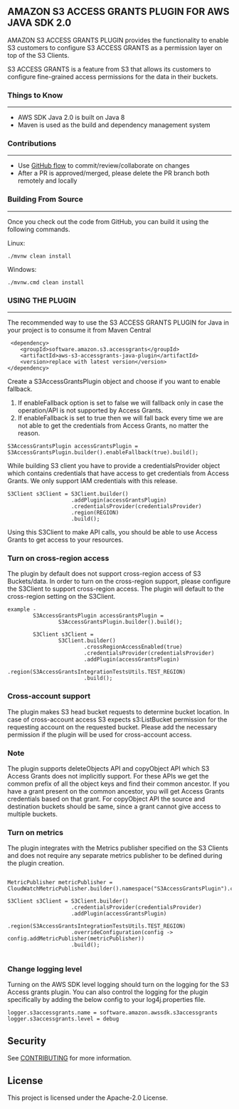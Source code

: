 ## AMAZON S3 ACCESS GRANTS PLUGIN FOR AWS JAVA SDK 2.0

AMAZON S3 ACCESS GRANTS PLUGIN provides the functionality to enable S3 customers to configure S3 ACCESS GRANTS as a permission layer on top of the S3 Clients.

S3 ACCESS GRANTS is a feature from S3 that allows its customers to configure fine-grained access permissions for the data in their buckets.

### Things to Know

---

* AWS SDK Java 2.0 is built on Java 8
* Maven is used as the build and dependency management system

### Contributions

---
* Use [GitHub flow](https://docs.github.com/en/get-started/quickstart/github-flow) to commit/review/collaborate on changes
* After a PR is approved/merged, please delete the PR branch both remotely and locally

### Building From Source

---
Once you check out the code from GitHub, you can build it using the following commands.

Linux:

```./mvnw clean install```

Windows:

```./mvnw.cmd clean install```
### USING THE PLUGIN

---

The recommended way to use the S3 ACCESS GRANTS PLUGIN for Java in your project is to consume it from Maven Central


```
 <dependency>
    <groupId>software.amazon.s3.accessgrants</groupId>
    <artifactId>aws-s3-accessgrants-java-plugin</artifactId>
    <version>replace with latest version</version>
</dependency>
```

Create a S3AccessGrantsPlugin object and choose if you want to enable fallback.
1.  If enableFallback option is set to false we will fallback only in case the operation/API is not supported by Access Grants.
2.  If enableFallback is set to true then we will fall back every time we are not able to get the credentials from Access Grants, no matter the reason.

```
S3AccessGrantsPlugin accessGrantsPlugin = S3AccessGrantsPlugin.builder().enableFallback(true).build();
```

While building S3 client you have to provide a credentialsProvider object which contains credentials that have access to get credentials from Access Grants.
We only support IAM credentials with this release.

````
S3Client s3Client = S3Client.builder()
                    .addPlugin(accessGrantsPlugin)
                    .credentialsProvider(credentialsProvider)
                    .region(REGION)
                    .build();
````

Using this S3Client to make API calls, you should be able to use Access Grants to get access to your resources.

### Turn on cross-region access

The plugin by default does not support cross-region access of S3 Buckets/data. 
In order to turn on the cross-region support, please configure the S3Client to support cross-region access. The plugin will default to the cross-region setting on the S3Client.

```
example - 
        S3AccessGrantsPlugin accessGrantsPlugin =
                S3AccessGrantsPlugin.builder().build();
                
        S3Client s3Client =
                S3Client.builder()
                        .crossRegionAccessEnabled(true)
                        .credentialsProvider(credentialsProvider)
                        .addPlugin(accessGrantsPlugin)
                        .region(S3AccessGrantsIntegrationTestsUtils.TEST_REGION)
                        .build();
```

### Cross-account support

The plugin makes S3 head bucket requests to determine bucket location. 
In case of cross-account access S3 expects s3:ListBucket permission for the requesting account on the requested bucket. Please add the necessary permission if the plugin will be used for cross-account access.

### Note
The plugin supports deleteObjects API and copyObject API which S3 Access Grants does not implicitly support. For these APIs we get the common prefix of all the object keys and find their common ancestor. If you have a grant present on the common ancestor, you will get Access Grants credentials based on that grant. For copyObject API the source and destination buckets should be same, since a grant cannot give access to multiple buckets.

### Turn on metrics

The plugin integrates with the Metrics publisher specified on the S3 Clients and does not require any separate metrics publisher to be defined during the plugin creation.


```

MetricPublisher metricPublisher = CloudWatchMetricPublisher.builder().namespace("S3AccessGrantsPlugin").cloudWatchClient(CloudWatchAsyncClient.builder().region(S3AccessGrantsIntegrationTestsUtils.TEST_REGION).credentialsProvider(credentialsProvider).build()).build();

S3Client s3Client = S3Client.builder()
                    .credentialsProvider(credentialsProvider)
                    .addPlugin(accessGrantsPlugin)
                    .region(S3AccessGrantsIntegrationTestsUtils.TEST_REGION)
                    .overrideConfiguration(config -> config.addMetricPublisher(metricPublisher))
                    .build();
            
```

### Change logging level

Turning on the AWS SDK level logging should turn on the logging for the S3 Access grants plugin. You can also control the logging for the plugin specifically by adding the below config to your log4j.properties file.

```
logger.s3accessgrants.name = software.amazon.awssdk.s3accessgrants
logger.s3accessgrants.level = debug
```

## Security

See [CONTRIBUTING](CONTRIBUTING.md#security-issue-notifications) for more information.

## License

This project is licensed under the Apache-2.0 License.